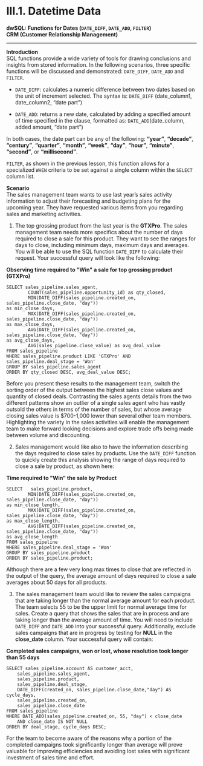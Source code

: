 # III.1. Datetime Data       
**dwSQL: Functions for Dates (`DATE_DIFF`, `DATE_ADD`, `FILTER`)**          
**CRM (Customer Relationship Management)**        

------------------

**Introduction**          
SQL functions provide a wide variety of tools for drawing conclusions and insights from stored information. In the following scenarios, three specific functions will be discussed and demonstrated: `DATE_DIFF`, `DATE_ADD` and `FILTER`.
 
* `DATE_DIFF`: calculates a numeric difference between two dates based on the unit of increment selected. The syntax is:  `DATE_DIFF` (date_column1, date_column2, “date part”)
 
* `DATE_ADD`: returns a new date, calculated by adding a specified amount of time specified in the clause, formatted as: `DATE_ADD`(date_column, added amount, “date part”)

In both cases, the date part can be any of the following: **“year”**, **“decade”**, **“century”**, **“quarter”**, **“month”**, **“week”**, **“day”**, **“hour”**, **“minute”**, **“second”**, or **“millisecond”**.

`FILTER`, as shown in the previous lesson, this function allows for a specialized `WHEN` criteria to be set against a single column within the `SELECT` column list.  

**Scenario**          
The sales management team wants to use last year’s sales activity information to adjust their forecasting and budgeting plans for the upcoming year. They have requested various items from you regarding sales and marketing activities. 

1.	The top grossing product from the last year is the **GTXPro**. The sales management team needs more specifics about the number of days required to close a sale for this product. They want to see the ranges for days to close, including minimum days, maximum days and averages. You will be able to use the SQL function `DATE_DIFF` to calculate their request. Your successful query will look like the following:

**Observing time required to "Win" a sale for top grossing product (GTXPro)**         
``` 
SELECT sales_pipeline.sales_agent,
        COUNT(sales_pipeline.opportunity_id) as qty_closed,
        MIN(DATE_DIFF(sales_pipeline.created_on, sales_pipeline.close_date, "day")) 
as min_close_days,
        MAX(DATE_DIFF(sales_pipeline.created_on, sales_pipeline.close_date, "day")) 
as max_close_days,
        AVG(DATE_DIFF(sales_pipeline.created_on, sales_pipeline.close_date, "day")) 
as avg_close_days,
        AVG(sales_pipeline.close_value) as avg_deal_value 
FROM sales_pipeline
WHERE sales_pipeline.product LIKE 'GTXPro' AND sales_pipeline.deal_stage = 'Won'
GROUP BY sales_pipeline.sales_agent
ORDER BY qty_closed DESC, avg_deal_value DESC;
```

Before you present these results to the management team, switch the sorting order of the output between the highest sales close values and quantity of closed deals. Contrasting the sales agents details from the two different patterns show an outlier of a single sales agent who has vastly outsold the others in terms of the number of sales, but whose average closing sales value is $700-1,000 lower than several other team members. Highlighting the variety in the sales activities will enable the management team to make forward looking decisions and explore trade offs being made between volume and discounting.
 
2.	Sales management would like also to have the information describing the days required to close sales by products. Use the `DATE_DIFF` function to quickly create this analysis showing the range of days required to close a sale by product, as shown here: 

**Time required to **"Win"** the sale by Product**               
```
SELECT   sales_pipeline.product, 
        MIN(DATE_DIFF(sales_pipeline.created_on, sales_pipeline.close_date, "day")) 
as min_close_length,
        MAX(DATE_DIFF(sales_pipeline.created_on, sales_pipeline.close_date, "day")) 
as max_close_length,
        AVG(DATE_DIFF(sales_pipeline.created_on, sales_pipeline.close_date, "day")) 
as avg_close_length
FROM sales_pipeline
WHERE sales_pipeline.deal_stage = 'Won'
GROUP BY sales_pipeline.product
ORDER BY sales_pipeline.product;
```

Although there are a few very long max times to close that are reflected in the output of the query, the average amount of days required to close a sale averages about 50 days for all products.
 
3.	The sales management team would like to review the sales campaigns that are taking longer than the normal average amount for each product. The team selects 55 to be the upper limit for normal average time for sales. Create a query that shows the sales that are in process and are taking longer than the average amount of time. You will need to include `DATE_DIFF` and `DATE_ADD` into your successful query. Additionally, exclude sales campaigns that are in progress by testing for **NULL** in the **close_date** column. Your successful query will contain:

**Completed sales campaigns, won or lost, whose resolution took longer than 55 days**     
``` 
SELECT sales_pipeline.account AS customer_acct, 
    sales_pipeline.sales_agent,
    sales_pipeline.product,
    sales_pipeline.deal_stage,
    DATE_DIFF(created_on, sales_pipeline.close_date,"day") AS cycle_days,
    sales_pipeline.created_on,
    sales_pipeline.close_date
FROM sales_pipeline 
WHERE DATE_ADD(sales_pipeline.created_on, 55, "day") < close_date 
    AND close_date IS NOT NULL
ORDER BY deal_stage, cycle_days DESC;
```

For the team to become aware of the reasons why a portion of the completed campaigns took significantly longer than average will prove valuable for improving efficiencies and avoiding lost sales with significant investment of sales time and effort.

